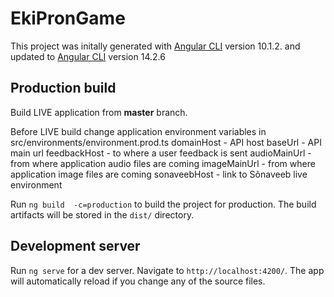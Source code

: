 # EkiPronGame

This project was initally generated with [Angular CLI](https://github.com/angular/angular-cli) version 10.1.2. and  updated to [Angular CLI](https://github.com/angular/angular-cli) version 14.2.6

## Production build

Build LIVE application from **master** branch.  

Before LIVE build change application environment variables in src/environments/environment.prod.ts
domainHost - API host
baseUrl - API main url
feedbackHost - to where a user feedback is sent
audioMainUrl - from where application audio files are coming
imageMainUrl - from where application image files are coming
sonaveebHost - link to Sõnaveeb live environment

Run `ng build  -c=production` to build the project for production. The build artifacts will be stored in the `dist/` directory.

## Development server

Run `ng serve` for a dev server. Navigate to `http://localhost:4200/`. The app will automatically reload if you change any of the source files.
